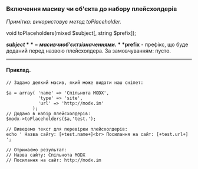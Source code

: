 ### Включення масиву чи об'єкта до набору плейсхолдерів

*Примітка: використовує метод toPlaceholder.*

void toPlaceholders(mixed $subject[, string $prefix]);

**$subject** - масив чи об'єкт зі значеннями.
**$prefix** - префікс, що буде доданий перед назвою плейсхолдера.
За замовчуванням: пусто.

***

#### Приклад.

	// Задамо деякий масив, який може видати наш сніпет:
	
	$a = array( 'name' => 'Спільнота MODX', 
				'type' => 'site', 
				'url' => 'http://modx.im' 
			  ); 
	// Додамо в набір плейсхолдерів:
	$modx->toPlaceholders($a,'test.'); 
	
	// Виведемо текст для перевірки плейсхолдерів:
	echo ' Назва сайту: [+test.name+]<br> Посилання на сайт: [+test.url+] '; 
	
	// Отримаємо результат: 
	// Назва сайту: Спільнота MODX 
	// Посилання на сайт: http://modx.im